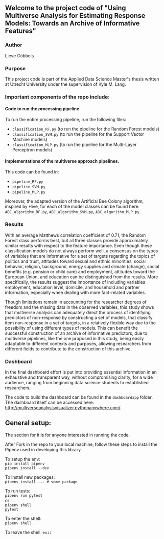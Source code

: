 ## Welcome to the project code of "Using Multiverse Analysis for Estimating Response Models: Towards an Archive of Informative Features"
### Author
Lieve Göbbels

### Purpose 

This project code is part of the Applied Data Science Master's thesis 
written at Utrecht University under the supervision of Kyle M. Lang.


### Important components of the repo include:

#### Code to run the processing pipeline
To run the entire processing pipeline, run the following files:
- `classification_RF.py` (to run the pipeline for the Random Forest models)
- `classification_SVM.py` (to run the pipeline for the Support Vector Machine models)
- `classification_MLP.py` (to run the pipeline for the Multi-Layer Perceptron models)


#### Implementations of the multiverse approach pipelines.
This code can be found in:
- `pipeline_RF.py`
- `pipeline_SVM.py`
- `pipeline_MLP.py`

Moreover, the adapted version of the Artificial Bee Colony algorithm, inspired by Hive,
for each of the model classes can be found here: `ABC_algorithm_RF.py`, `ABC_algorithm_SVM.py`, `ABC_algorithm_MLP.py`.

### Results
With an average Matthews correlation coefficient of 0.71, 
the Random Forest class performs best, but all three classes 
provide approximately similar results with respect to the 
feature importance. Even though these classification models 
do not always perform well, a consensus on the types
of variables that are informative for a set of targets regarding 
the topics of politics and trust, attitudes toward sexual and
ethnic minorities, social behavior, religion, background, 
energy supplies and climate (change), social benefits (e.g. 
pension or child care) and employment, attitudes toward the 
European Union, and education can be distinguished from the 
results. More specifically, the results suggest the importance
of including variables employment, education level, domicile, 
and household and partner information, especially when dealing
with more fact-related variables. 

Though limitations remain in accounting for the 
researcher degrees of freedom and the missing data 
in the observed variables, this study shows that multiverse
analysis can adequately direct the process of identifying
predictors of non-response by constructing a set of models,
that classify item non-response in a set of targets, in a 
relatively flexible way due to the possibility of using
different types of models. This can benefit the successful
construction of an archive of informative predictors, due
to multiverse pipelines, like the one proposed in this study,
being easily adaptable to different contexts and purposes,
allowing researchers from different fields to contribute to
the construction of this archive.

### Dashboard
In the final dashboard effort is put into 
providing essential information in an exhaustive 
and transparent way, without compromising clarity, 
for a wide audience, ranging from beginning data science 
students to established researchers.

The code to build the dashboard can be found in the `dashboardapp` folder.
The dashboard itself can be accessed here: http://multiverseanalysisvisualizer.pythonanywhere.com/.

## General setup:

The section for it is for anyone interested in running the code.

After Fork in the repo to your local machine, follow these steps to install the Pipenv used in developing this library.

To setup the env:  
`pip install pipenv`  
`pipenv install --dev`

To install new packages:  
`pipenv install ... # some package`

To run tests:  
`pipenv run pytest`  
or  
`pipenv shell`  
`pytest`  

To enter the shell:  
`pipenv shell`  

To leave the shell:
`exit`  



